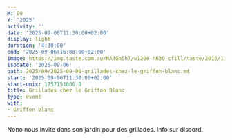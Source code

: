 ```yaml
---
M: 09
Y: '2025'
activity: ''
date: '2025-09-06T11:30:00+02:00'
display: light
duration: '4:30:00'
end: '2025-09-06T16:00:00+02:00'
image: https://img.taste.com.au/NA4Gn5hT/w1200-h630-cfill/taste/2016/11/bbq-haloumi-and-vegetable-kebabs-90408-1.jpeg
isodate: '2025-09-06'
path: 2025/09/2025-09-06-grillades-chez-le-griffon-blanc.md
start: '2025-09-06T11:30:00+02:00'
start-unix: 1757151000.0
title: Grillades chez le Griffon Blanc
type: event
with:
- Griffon blanc
---
```

Nono nous invite dans son jardin pour des grillades. Info sur discord.